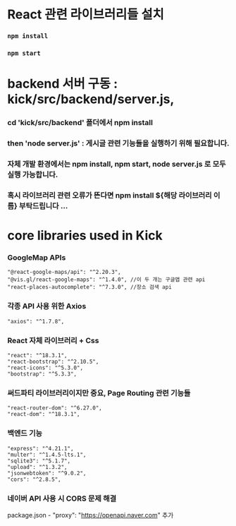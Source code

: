 # React 관련 라이브러리들 설치

### `npm install`

### `npm start`

# backend 서버 구동 : kick/src/backend/server.js,

### cd 'kick/src/backend' 폴더에서 npm install

### then 'node server.js' : 게시글 관련 기능들을 실행하기 위해 필요합니다.

### 자체 개발 환경에서는 npm install, npm start, node server.js 로 모두 실행 가능합니다.

### 혹시 라이브러리 관련 오류가 뜬다면 npm install ${해당 라이브러리 이름} 부탁드립니다 ...

# core libraries used in Kick

### GoogleMap APIs
    "@react-google-maps/api": "^2.20.3", 
    "@vis.gl/react-google-maps": "^1.4.0", //이 두 개는 구글맵 관련 api
    "react-places-autocomplete": "^7.3.0", //장소 검색 api

### 각종 API 사용 위한 Axios
    "axios": "^1.7.8",

### React 자체 라이브러리 + Css
    "react": "^18.3.1",
    "react-bootstrap": "^2.10.5",
    "react-icons": "^5.3.0",
    "bootstrap": "^5.3.3",

### 써드파티 라이브러리이지만 중요, Page Routing 관련 기능들
    "react-router-dom": "^6.27.0",
    "react-dom": "^18.3.1",

### 백엔드 기능
    "express": "^4.21.1",
    "multer": "^1.4.5-lts.1",
    "sqlite3": "^5.1.7",
    "upload": "^1.3.2",
    "jsonwebtoken": "^9.0.2",
    "cors": "^2.8.5",

### 네이버 API 사용 시 CORS 문제 해결
package.json - "proxy": "https://openapi.naver.com" 추가
